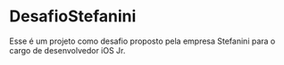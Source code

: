 # DesafioStefanini
Esse é um projeto como desafio proposto pela empresa Stefanini para o cargo de desenvolvedor iOS Jr.
